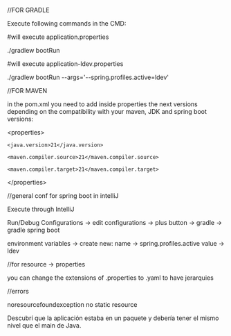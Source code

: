 //FOR GRADLE

Execute following commands in the CMD:

#will execute application.properties

./gradlew bootRun

#will execute application-ldev.properties

./gradlew bootRun --args='--spring.profiles.active=ldev'

//FOR MAVEN

in the pom.xml you need to add inside properties the next versions depending on the compatibility with your maven, JDK and spring boot versions:

  &lt;properties>
  
    <java.version>21</java.version>
    
    <maven.compiler.source>21</maven.compiler.source>
    
    <maven.compiler.target>21</maven.compiler.target>
    
  &lt;/properties>

//general conf for spring boot in intelliJ

Execute through IntelliJ

Run/Debug Configurations -> edit configurations -> plus button -> gradle -> gradle spring boot

environment variables -> create new: 
    name -> spring.profiles.active
    value -> ldev

//for resource -> properties

  you can change the extensions of .properties to .yaml to have jerarquies 

//errors

noresourcefoundexception no static resource

  Descubrí que la aplicación estaba en un paquete y debería tener el mismo nivel que el main de Java.

